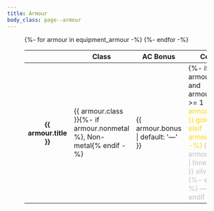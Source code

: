 ```yaml
---
title: Armour
body_class: page--armour
---
```


<figure id="armour">
    <table>
        <thead>
            <tr>
                <th> </th>
                <th class="center  stretch">Class</th>
                <th class="center  stretch">AC Bonus</th>
                <th class="center  stretch">Cost</th>
            </tr>
        </thead>
        <tbody>
            {%- for armour in equipment_armour -%}
                <tr>
                    <th>
                        {{ armour.title }}
                    </th>
                    <td class="center">
                        {{ armour.class }}{%- if armour.nonmetal %}, Non-metal{% endif -%}
                    </td>
                    <td class="center  mono">
                        {{ armour.bonus | default: '—' }}
                    </td>
                    <td class="center  mono">
                        {%- if armour.cost and armour.cost >= 1 -%}
                            <span style="color: gold;">{{ armour.cost }} gold
                        {%- elsif armour.cost -%}
                            <span style="color: silver;">{{ armour.cost | times: 100 }} silver
                        {%- else -%}
                            —
                        {%- endif -%}
                    </td>
                </tr>
            {%- endfor -%}
        </tbody>
    </table>
</figure>
